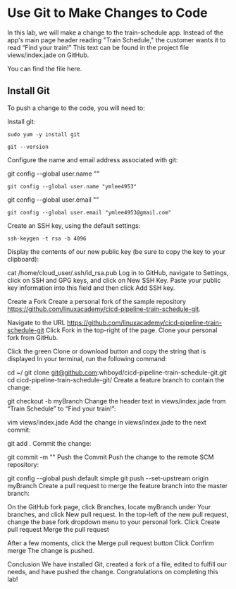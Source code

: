# Use Git to Make Changes to Code

In this lab, we will make a change to the train-schedule app. Instead of the app's main page header reading "Train Schedule," the customer wants it to read “Find your train!” This text can be found in the project file views/index.jade on GitHub.

You can find the file here.

## Install Git

To push a change to the code, you will need to:

Install git:

    sudo yum -y install git    

    git --version


Configure the name and email address associated with git:

git config --global user.name "<YOUR NAME>"

    git config --global user.name "ymlee4953"

git config --global user.email "<YOUR EMAIL>"

    git config --global user.email "ymlee4953@gmail.com"

Create an SSH key, using the default settings:

    ssh-keygen -t rsa -b 4096
    
Display the contents of our new public key (be sure to copy the key to your clipboard):

cat /home/cloud_user/.ssh/id_rsa.pub
Log in to GitHub, navigate to Settings, click on SSH and GPG keys, and click on New SSH Key. Paste your public key information into this field and then click Add SSH key.

Create a Fork
Create a personal fork of the sample repository https://github.com/linuxacademy/cicd-pipeline-train-schedule-git.

Navigate to the URL https://github.com/linuxacademy/cicd-pipeline-train-schedule-git
Click Fork in the top-right of the page.
Clone your personal fork from GitHub.

Click the green Clone or download button and copy the string that is displayed
In your terminal, run the following command:

cd ~/
git clone git@github.com:whboyd/cicd-pipeline-train-schedule-git.git
cd cicd-pipeline-train-schedule-git/
Create a feature branch to contain the change:

git checkout -b myBranch
Change the header text in views/index.jade from “Train Schedule” to “Find your train!”:

vim views/index.jade
Add the change in views/index.jade to the next commit:

git add .
Commit the change:

git commit -m "<UNIQUE MESSAGE>"
Push the Commit
Push the change to the remote SCM repository:

git config --global push.default simple
git push --set-upstream origin myBranch
Create a pull request to merge the feature branch into the master branch:

On the GitHub fork page, click Branches, locate myBranch under Your branches, and click New pull request.
In the top-left of the new pull request, change the base fork dropdown menu to your personal fork.
Click Create pull request
Merge the pull request

After a few moments, click the Merge pull request button
Click Confirm merge
The change is pushed.

Conclusion
We have installed Git, created a fork of a file, edited to fulfill our needs, and have pushed the change. Congratulations on completing this lab!